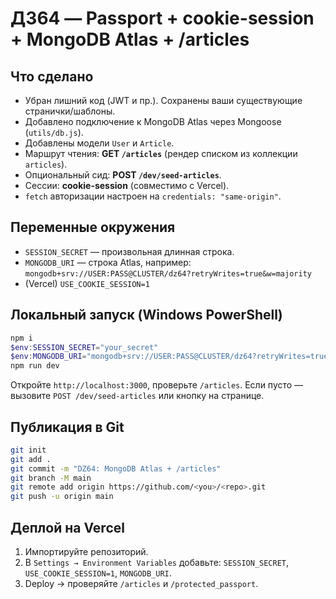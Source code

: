 # ДЗ64 — Passport + cookie-session + MongoDB Atlas + /articles

## Что сделано
- Убран лишний код (JWT и пр.). Сохранены ваши существующие странички/шаблоны.
- Добавлено подключение к MongoDB Atlas через Mongoose (`utils/db.js`).
- Добавлены модели `User` и `Article`.
- Маршрут чтения: **GET `/articles`** (рендер списком из коллекции `articles`).
- Опциональный сид: **POST `/dev/seed-articles`**.
- Сессии: **cookie-session** (совместимо с Vercel).
- `fetch` авторизации настроен на `credentials: "same-origin"`.

## Переменные окружения
- `SESSION_SECRET` — произвольная длинная строка.
- `MONGODB_URI` — строка Atlas, например:
  `mongodb+srv://USER:PASS@CLUSTER/dz64?retryWrites=true&w=majority`
- (Vercel) `USE_COOKIE_SESSION=1`

## Локальный запуск (Windows PowerShell)
```powershell
npm i
$env:SESSION_SECRET="your_secret"
$env:MONGODB_URI="mongodb+srv://USER:PASS@CLUSTER/dz64?retryWrites=true&w=majority"
npm run dev
```
Откройте `http://localhost:3000`, проверьте `/articles`. Если пусто — вызовите `POST /dev/seed-articles` или кнопку на странице.

## Публикация в Git
```bash
git init
git add .
git commit -m "DZ64: MongoDB Atlas + /articles"
git branch -M main
git remote add origin https://github.com/<you>/<repo>.git
git push -u origin main
```

## Деплой на Vercel
1) Импортируйте репозиторий.  
2) В `Settings → Environment Variables` добавьте: `SESSION_SECRET`, `USE_COOKIE_SESSION=1`, `MONGODB_URI`.  
3) Deploy → проверяйте `/articles` и `/protected_passport`.

